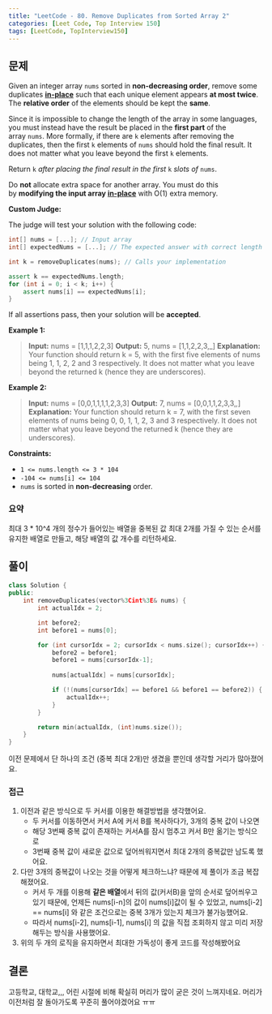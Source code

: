 ```yaml
---
title: "LeetCode - 80. Remove Duplicates from Sorted Array 2"
categories: [Leet Code, Top Interview 150]
tags: [LeetCode, TopInterview150]
---
```


## 문제

Given an integer array `nums` sorted in **non-decreasing order**, remove some duplicates [**in-place**](https://en.wikipedia.org/wiki/In-place_algorithm) such that each unique element appears **at most twice**. The **relative order** of the elements should be kept the **same**.

Since it is impossible to change the length of the array in some languages, you must instead have the result be placed in the **first part** of the array `nums`. More formally, if there are `k` elements after removing the duplicates, then the first `k` elements of `nums` should hold the final result. It does not matter what you leave beyond the first `k` elements.

Return `k` _after placing the final result in the first_ `k` _slots of_ `nums`.

Do **not** allocate extra space for another array. You must do this by **modifying the input array [in-place](https://en.wikipedia.org/wiki/In-place_algorithm)** with O(1) extra memory.

**Custom Judge:**

The judge will test your solution with the following code:

``` c++
int[] nums = [...]; // Input array
int[] expectedNums = [...]; // The expected answer with correct length

int k = removeDuplicates(nums); // Calls your implementation

assert k == expectedNums.length;
for (int i = 0; i < k; i++) {
    assert nums[i] == expectedNums[i];
}
```

If all assertions pass, then your solution will be **accepted**.

**Example 1:**

> **Input:** nums = [1,1,1,2,2,3]
> **Output:** 5, nums = [1,1,2,2,3,_]
> **Explanation:** Your function should return k = 5, with the first five elements of nums being 1, 1, 2, 2 and 3 respectively.
> It does not matter what you leave beyond the returned k (hence they are underscores).

**Example 2:**

> **Input:** nums = [0,0,1,1,1,1,2,3,3]
> **Output:** 7, nums = [0,0,1,1,2,3,3,_,_]
> **Explanation:** Your function should return k = 7, with the first seven elements of nums being 0, 0, 1, 1, 2, 3 and 3 respectively.
> It does not matter what you leave beyond the returned k (hence they are underscores).

**Constraints:**

- `1 <= nums.length <= 3 * 104`
- `-104 <= nums[i] <= 104`
- `nums` is sorted in **non-decreasing** order.

### 요약

최대 3 * 10^4 개의 정수가 들어있는 배열을 중복된 값 최대 2개를 가질 수 있는 순서를 유지한 배열로 만들고, 해당 배열의 값 개수를 리턴하세요.

## 풀이

``` c++
class Solution {
public:
    int removeDuplicates(vector%3Cint%3E& nums) {
        int actualIdx = 2;

        int before2;
        int before1 = nums[0];

        for (int cursorIdx = 2; cursorIdx < nums.size(); cursorIdx++) {
            before2 = before1;
            before1 = nums[cursorIdx-1];
            
            nums[actualIdx] = nums[cursorIdx];

            if (!(nums[cursorIdx] == before1 && before1 == before2)) {
                actualIdx++;
            }
        }

        return min(actualIdx, (int)nums.size());
    }
}
```

이전 문제에서 단 하나의 조건 (중복 최대 2개)만 생겼을 뿐인데 생각할 거리가 많아졌어요.

### 접근

1. 이전과 같은 방식으로 두 커서를 이용한 해결방법을 생각했어요.
	- 두 커서를 이동하면서 커서 A에 커서 B를 복사하다가, 3개의 중복 값이 나오면
	- 해당 3번째 중복 값이 존재하는 커서A를 잠시 멈추고 커서 B만 옮기는 방식으로
	- 3번째 중복 값이 새로운 값으로 덮어씌워지면서 최대 2개의 중복값만 남도록 했어요.
2. 다만 3개의 중복값이 나오는 것을 어떻게 체크하느냐? 때문에 제 풀이가 조금 복잡해졌어요.
	- 커서 두 개를 이용해 **같은 배열**에서 뒤의 값(커서B)을 앞의 순서로 덮어씌우고 있기 때문에, 언제든 nums[i-n]의 값이 nums[i]값이 될 수 있었고, nums[i-2] == nums[i] 와 같은 조건으로는 중복 3개가 있는지 체크가 불가능했어요.
	- 따라서 nums[i-2], nums[i-1], nums[i] 의 값을 직접 조회하지 않고 미리 저장해두는 방식을 사용했어요.
3. 위의 두 개의 로직을 유지하면서 최대한 가독성이 좋게 코드를 작성해봤어요

## 결론

고등학교, 대학교,,, 어린 시절에 비해 확실히 머리가 많이 굳은 것이 느껴지네요. 머리가 이전처럼 잘 돌아가도록 꾸준히 풀어야겠어요 ㅠㅠ